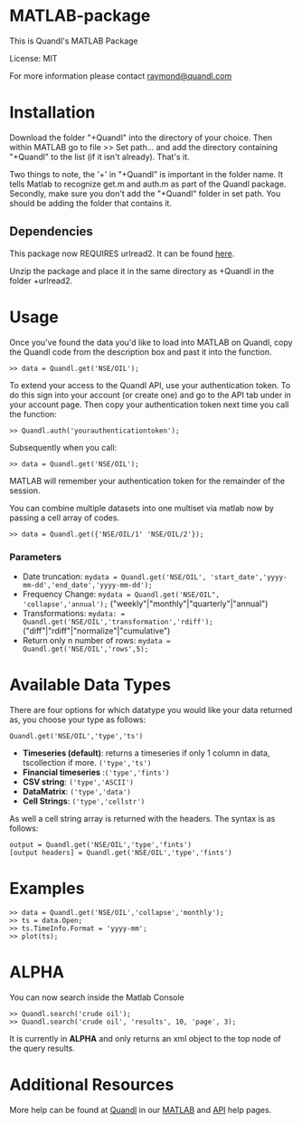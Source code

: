 MATLAB-package
=========

This is Quandl's MATLAB Package

License: MIT

For more information please contact raymond@quandl.com

# Installation #



Download the folder "+Quandl" into the directory of your choice. Then within MATLAB go to file >> Set path... and add the directory containing "+Quandl" to the list (if it isn't already). That's it.

Two things to note, the '+' in "+Quandl" is important in the folder name. It tells Matlab to recognize get.m and auth.m as part of the Quandl package. Secondly, make sure you don't add the "+Quandl" folder in set path. You should be adding the folder that contains it.

## Dependencies ##

This package now REQUIRES urlread2. It can be found [here](http://www.mathworks.com/matlabcentral/fileexchange/35693-urlread2).

Unzip the package and place it in the same directory as +Quandl in the folder +urlread2.

# Usage #

Once you've found the data you'd like to load into MATLAB on Quandl, copy the Quandl code from the description box and past it into the function.

    >> data = Quandl.get('NSE/OIL');

To extend your access to the Quandl API, use your authentication token. To do this sign into your account (or create one) and go to the API tab under in your account page. Then copy your authentication token next time you call the function:

    >> Quandl.auth('yourauthenticationtoken');

Subsequently when you call:

    >> data = Quandl.get('NSE/OIL');

MATLAB will remember your authentication token for the remainder of the session.

You can combine multiple datasets into one multiset via matlab now by passing a cell array of codes.
    
    >> data = Quandl.get({'NSE/OIL/1' 'NSE/OIL/2'});

### Parameters ###

* Date truncation: `mydata = Quandl.get('NSE/OIL', 'start_date','yyyy-mm-dd','end_date','yyyy-mm-dd');`
* Frequency Change: `mydata = Quandl.get('NSE/OIL", 'collapse','annual');` ("weekly"|"monthly"|"quarterly"|"annual")
* Transformations: `mydata: = Quandl.get('NSE/OIL','transformation','rdiff');` ("diff"|"rdiff"|"normalize"|"cumulative")
* Return only n number of rows: `mydata = Quandl.get('NSE/OIL','rows',5);`


# Available Data Types #
There are four options for which datatype you would like your data returned as, you choose your type as follows:
	
	Quandl.get('NSE/OIL','type','ts')

* **Timeseries (default)**: returns a timeseries if only 1 column in data, tscollection if more. `('type','ts')`
* **Financial timeseries** :`('type','fints')`
* **CSV string**: `('type','ASCII')`
* **DataMatrix**: `('type','data')`
* **Cell Strings**: `('type','cellstr')`

As well a cell string array is returned with the headers. The syntax is as follows:

    output = Quandl.get('NSE/OIL','type','fints')
    [output headers] = Quandl.get('NSE/OIL','type','fints')


# Examples #

    >> data = Quandl.get('NSE/OIL','collapse','monthly');
    >> ts = data.Open;
    >> ts.TimeInfo.Format = 'yyyy-mm';
    >> plot(ts);

# ALPHA #

You can now search inside the Matlab Console

    >> Quandl.search('crude oil');
    >> Quandl.search('crude oil', 'results', 10, 'page', 3);

It is currently in **ALPHA** and only returns an xml object to the top node of the query results.

# Additional Resources #
    
More help can be found at [Quandl](http://www.quandl.com) in our [MATLAB](http://www.quandl.com/help/packages/matlab) and [API](http://www.quandl.com/help/api) help pages.

